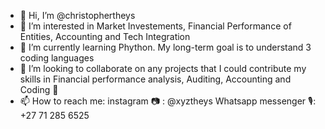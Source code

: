 - 👋 Hi, I’m @christophertheys
- 👀 I’m interested in Market Investements, Financial Performance of Entities, Accounting and Tech Integration 
- 🌱 I’m currently learning Phython. My long-term goal is to understand 3 coding languages 
- 💞️ I’m looking to collaborate on any projects that I could contribute my skills in Financial performance analysis, Auditing, Accounting and Coding 💾
- 📫 How to reach me: instagram 📷 : @xyztheys    Whatsapp messenger 🎙: +27 71 285 6525

<!---
christophertheys/christophertheys is a ✨ special ✨ repository because its `README.md` (this file) appears on your GitHub profile.
You can click the Preview link to take a look at your changes.
--->
